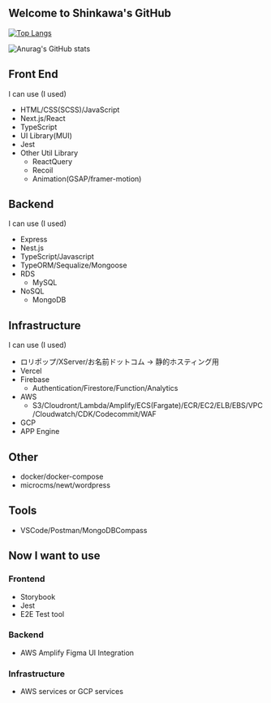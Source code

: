 ## Welcome to Shinkawa's GitHub
[![Top Langs](https://github-readme-stats.vercel.app/api/top-langs/?username=shinkawa-shinji-japan&layout=)](https://github.com/shinkawa-shinji-japan/github-readme-stats)

![Anurag's GitHub stats](https://github-readme-stats.vercel.app/api?username=shinkawa-shinji-japan&show_icons=true&theme=merko)


## Front End
I can use (I used)
* HTML/CSS(SCSS)/JavaScript
* Next.js/React
* TypeScript
* UI Library(MUI)
* Jest
* Other Util Library
  * ReactQuery
  * Recoil
  * Animation(GSAP/framer-motion)


## Backend
I can use (I used)
* Express
* Nest.js
* TypeScript/Javascript
* TypeORM/Sequalize/Mongoose
* RDS
  * MySQL
* NoSQL
  * MongoDB

## Infrastructure
I can use (I used)
* ロリポップ/XServer/お名前ドットコム → 静的ホスティング用
* Vercel
* Firebase
  * Authentication/Firestore/Function/Analytics
* AWS
  * S3/Cloudront/Lambda/Amplify/ECS(Fargate)/ECR/EC2/ELB/EBS/VPC/Cloudwatch/CDK/Codecommit/WAF
* GCP
 * APP Engine

## Other
* docker/docker-compose
* microcms/newt/wordpress

## Tools
* VSCode/Postman/MongoDBCompass

## Now I want to use
### Frontend
 * Storybook
 * Jest
 * E2E Test tool

### Backend
 * AWS Amplify Figma UI Integration

### Infrastructure
 * AWS services or GCP services


<!-- ### Hi there 👋 -->

<!--
**shinkawa-shinji-japan/shinkawa-shinji-japan** is a ✨ _special_ ✨ repository because its `README.md` (this file) appears on your GitHub profile.

Here are some ideas to get you started:

- 🔭 I’m currently working on ...
- 🌱 I’m currently learning ...
- 👯 I’m looking to collaborate on ...
- 🤔 I’m looking for help with ...
- 💬 Ask me about ...
- 📫 How to reach me: ...
- 😄 Pronouns: ...
- ⚡ Fun fact: ...
-->
